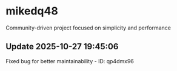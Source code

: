 # mikedq48
Community-driven project focused on simplicity and performance

## Update 2025-10-27 19:45:06
Fixed bug for better maintainability - ID: qp4dmx96

